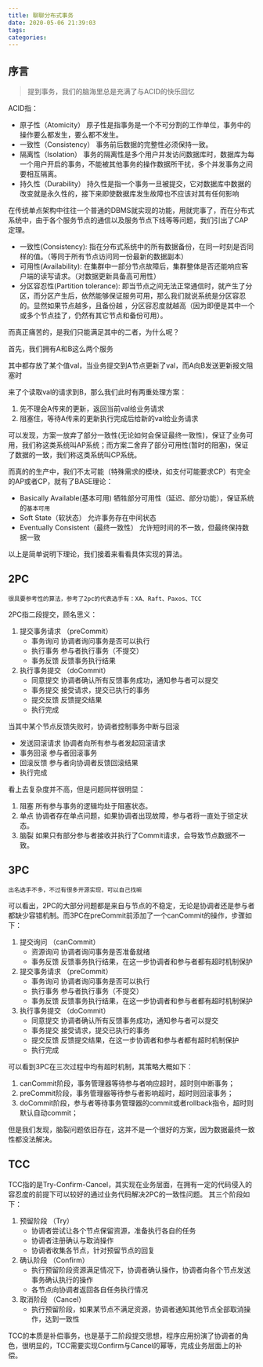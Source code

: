 ```yaml
---
title: 聊聊分布式事务
date: 2020-05-06 21:39:03
tags:
categories:
---
```


## 序言

> 提到事务，我们的脑海里总是充满了与ACID的快乐回忆

ACID指：
* 原子性（Atomicity）
原子性是指事务是一个不可分割的工作单位，事务中的操作要么都发生，要么都不发生。
* 一致性（Consistency）
事务前后数据的完整性必须保持一致。
* 隔离性（Isolation）
事务的隔离性是多个用户并发访问数据库时，数据库为每一个用户开启的事务，不能被其他事务的操作数据所干扰，多个并发事务之间要相互隔离。
* 持久性（Durability）
持久性是指一个事务一旦被提交，它对数据库中数据的改变就是永久性的，接下来即使数据库发生故障也不应该对其有任何影响

在传统单点架构中往往一个普通的DBMS就实现的功能，用就完事了，而在分布式系统中，由于各个服务节点的通信以及服务节点下线等等问题，我们引出了CAP定理。

* 一致性(Consistency): 指在分布式系统中的所有数据备份，在同一时刻是否同样的值。（等同于所有节点访问同一份最新的数据副本）
* 可用性(Availability): 在集群中一部分节点故障后，集群整体是否还能响应客户端的读写请求。（对数据更新具备高可用性）
* 分区容忍性(Partition tolerance): 即当节点之间无法正常通信时，就产生了分区，而分区产生后，依然能够保证服务可用，那么我们就说系统是分区容忍的。显然如果节点越多，且备份越 ，分区容忍度就越高（因为即便是其中一个或多个节点挂了，仍然有其它节点和备份可用）。

而真正痛苦的，是我们只能满足其中的二者，为什么呢？

首先，我们拥有A和B这么两个服务

其中都存放了某个值val，当业务提交到A节点更新了val，而A向B发送更新报文阻塞时

来了个读取val的请求到B，那么我们此时有两重处理方案：

1. 先不理会A传来的更新，返回当前val给业务请求
2. 阻塞住，等待A传来的更新执行完成后给新的val给业务请求

可以发现，方案一放弃了部分一致性(无论如何会保证最终一致性)，保证了业务可用，我们称这类系统叫AP系统；而方案二舍弃了部分可用性(暂时的阻塞)，保证了数据的一致，我们称这类系统叫CP系统。

而真的的生产中，我们不太可能（特殊需求的模块，如支付可能要求CP）有完全的AP或者CP，就有了BASE理论：
* Basically Available(基本可用) 牺牲部分可用性（延迟、部分功能），保证系统的`基本可用`
* Soft State（软状态） 允许事务存在中间状态
* Eventually Consistent（最终一致性） 允许短时间的不一致，但最终保持数据一致


以上是简单说明下理论，我们接着来看看具体实现的算法。

## 2PC
`很具要参考性的算法，参考了2pc的代表选手有：XA、Raft、Paxos、TCC`  

2PC指二段提交，顾名思义：  
1. 提交事务请求  （preCommit）
    * 事务询问 协调者询问事务是否可以执行
    * 执行事务 参与者执行事务（不提交）
    * 事务反馈 反馈事务执行结果
2. 执行事务提交 （doCommit）
    * 同意提交 协调者确认所有反馈事务成功，通知参与者可以提交
    * 事务提交 接受请求，提交已执行的事务
    * 提交反馈 反馈提交结果
    * 执行完成  

当其中某个节点反馈失败时，协调者控制事务中断与回滚
  * 发送回滚请求 协调者向所有参与者发起回滚请求
  * 事务回滚 参与者回滚事务
  * 回滚反馈 参与者向协调者反馈回滚结果
  * 执行完成  

看上去复杂度并不高，但是问题同样很明显：
1. 阻塞 所有参与事务的逻辑均处于阻塞状态。
2. 单点 协调者存在单点问题，如果协调者出现故障，参与者将一直处于锁定状态。
3. 脑裂 如果只有部分参与者接收并执行了Commit请求，会导致节点数据不一致。

## 3PC
`出名选手不多，不过有很多开源实现，可以自己找嘛`

可以看出，2PC的大部分问题都是来自与节点的不稳定，无论是协调者还是参与者都缺少容错机制。而3PC在preCommit前添加了一个canCommit的操作，步骤如下：
1. 提交询问 （canCommit）
    * 资源询问 协调者询问事务是否准备就绪
    * 事务反馈 反馈事务执行结果，在这一步协调者和参与者都有超时机制保护
2. 提交事务请求  （preCommit）
    * 事务询问 协调者询问事务是否可以执行
    * 执行事务 参与者执行事务（不提交）
    * 事务反馈 反馈事务执行结果，在这一步协调者和参与者都有超时机制保护
3. 执行事务提交 （doCommit）
    * 同意提交 协调者确认所有反馈事务成功，通知参与者可以提交
    * 事务提交 接受请求，提交已执行的事务
    * 提交反馈 反馈提交结果，在这一步协调者和参与者都有超时机制保护
    * 执行完成  

可以看到3PC在三次过程中均有超时机制，其策略大概如下：
1. canCommit阶段，事务管理器等待参与者响应超时，超时则中断事务；
2. preCommit阶段，事务管理器等待参与者影响超时，超时则回滚事务；
3. doCommit阶段，参与者等待事务管理器的commit或者rollback指令，超时则默认自动commit；

但是我们发现，脑裂问题依旧存在，这并不是一个很好的方案，因为数据最终一致性都没法解决。

## TCC
TCC指的是Try-Confirm-Cancel，其实现在业务层面，在拥有一定的代码侵入的容忍度的前提下可以较好的通过业务代码解决2PC的一致性问题。
其三个阶段如下：
1. 预留阶段 （Try）
    * 协调者尝试让各个节点保留资源，准备执行各自的任务
    * 协调者注册确认与取消操作
    * 协调者收集各节点，针对预留节点的回复
2. 确认阶段  （Confirm）
    * 执行预留阶段资源满足情况下，协调者确认操作，协调者向各个节点发送事务确认执行的操作
    * 各节点向协调者返回各自任务执行情况
3. 取消阶段 （Cancel）
    * 执行预留阶段，如果某节点不满足资源，协调者通知其他节点全部取消操作，达到一致性  

TCC的本质是补偿事务，也是基于二阶段提交思想，程序应用扮演了协调者的角色，很明显的，TCC需要实现Confirm与Cancel的幂等，完成业务层面上的补偿。
